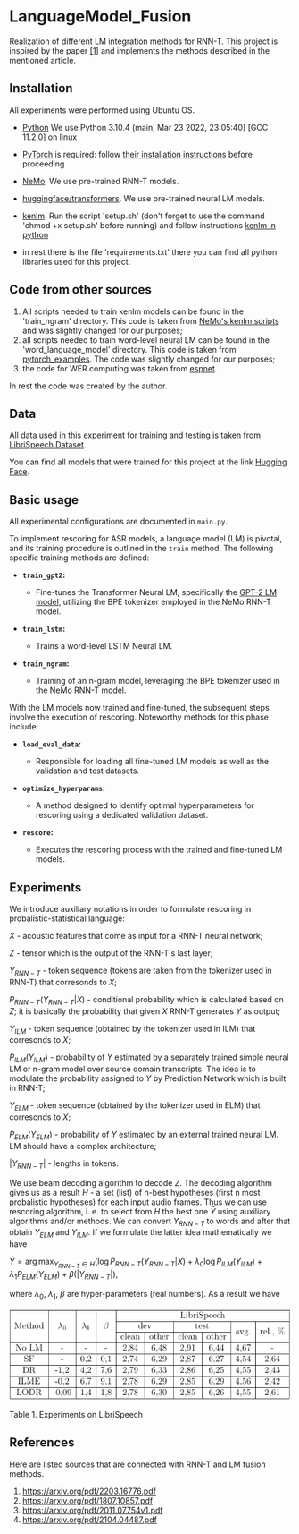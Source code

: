 # LanguageModel_Fusion
 Realization of different LM integration methods for RNN-T. This project is inspired by the paper [[1]](https://arxiv.org/pdf/2203.16776.pdf) and implements the methods described in the mentioned article.

## Installation

All experiments were performed using Ubuntu OS.

- [Python](https://www.python.org/) We use Python 3.10.4 (main, Mar 23 2022, 23:05:40) [GCC 11.2.0] on linux

- [PyTorch](https://pytorch.org) is required: follow [their installation instructions](https://pytorch.org/get-started/locally/) before proceeding

- [NeMo](https://github.com/NVIDIA/NeMo). We use pre-trained RNN-T models.

- [huggingface/transformers](https://github.com/huggingface/transformers). We use pre-trained neural LM models.

- [kenlm](https://github.com/kpu/kenlm). Run the script 'setup.sh' (don't forget to use the command 'chmod +x setup.sh' before running) and follow instructions [kenlm in python](https://github.com/kpu/kenlm#python-module)

- in rest there is the file 'requirements.txt' there you can find all python libraries used for this project.

## Code from other sources

1. All scripts needed to train kenlm models can be found in the 'train_ngram' directory. This code is taken from [NeMo's kenlm scripts](https://github.com/NVIDIA/NeMo/tree/main/scripts/asr_language_modeling/ngram_lm) and was slightly changed for our purposes;
1. all scripts needed to train word-level neural LM can be found in the 'word_language_model' directory. This code is taken from [pytorch_examples](https://github.com/pytorch/examples/tree/main/word_language_model). The code was slightly changed for our purposes;
1. the code for WER computing was taken from [espnet](https://github.com/espnet/espnet).

In rest the code was created by the author.

## Data

All data used in this experiment for training and testing is taken from [LibriSpeech Dataset](https://huggingface.co/datasets/librispeech_asr).

You can find all models that were trained for this project at the link [Hugging Face](https://huggingface.co/AlexanderMaz/LanguageModel_Fusion).

## Basic usage

All experimental configurations are documented in `main.py`.

To implement rescoring for ASR models, a language model (LM) is pivotal, and its training procedure is outlined in the `train` method. The following specific training methods are defined:

- **`train_gpt2`:**
  - Fine-tunes the Transformer Neural LM, specifically the [GPT-2 LM model](https://huggingface.co/docs/transformers/model_doc/gpt2#transformers.GPT2LMHeadModel), utilizing the BPE tokenizer employed in the NeMo RNN-T model.

- **`train_lstm`:**
  - Trains a word-level LSTM Neural LM.

- **`train_ngram`:**
  - Training of an n-gram model, leveraging the BPE tokenizer used in the NeMo RNN-T model.

With the LM models now trained and fine-tuned, the subsequent steps involve the execution of rescoring. Noteworthy methods for this phase include:

- **`load_eval_data`:**
  - Responsible for loading all fine-tuned LM models as well as the validation and test datasets.

- **`optimize_hyperparams`:**
  - A method designed to identify optimal hyperparameters for rescoring using a dedicated validation dataset.

- **`rescore`:**
  - Executes the rescoring process with the trained and fine-tuned LM models.

## Experiments

We introduce auxiliary notations in order to formulate rescoring in probalistic-statistical language:

$X$ - acoustic features that come as input for a RNN-T neural network;

$Z$ - tensor which is the output of the RNN-T's last layer;

$Y_{RNN-T}$ - token sequence (tokens are taken from the tokenizer used in RNN-T) that corresonds to $X$;

$P_{RNN-T}(Y_{RNN-T}|X)$ - conditional probability which is calculated based on $Z$; it is basically the probability that given $X$ RNN-T generates $Y$ as output;

$Y_{ILM}$ - token sequence (obtained by the tokenizer used in ILM) that corresonds to $X$;

$P_{ILM}(Y_{ILM})$ - probability of $Y$ estimated by a separately trained simple neural LM or n-gram model over source domain transcripts. The idea is to modulate the probability assigned to $Y$ by Prediction Network which is built in RNN-T;

$Y_{ELM}$ - token sequence (obtained by the tokenizer used in ELM) that corresonds to $X$;

$P_{ELM}(Y_{ELM})$ - probability of $Y$ estimated by an external trained neural LM. LM should have a complex architecture;

$|Y_{RNN-T}|$ - lengths in tokens.

We use beam decoding algorithm to decode $Z$. The decoding algorithm gives us as a result $H$ - a set (list) of n-best hypotheses (first n most probalistic hypotheses) for each input audio frames. Thus we can use rescoring algorithm, i. e. to select from $H$ the best one $\bar{Y}$ using auxiliary algorithms and/or methods. We can convert $Y_{RNN-T}$ to words and after that obtain $Y_{ELM}$ and $Y_{ILM}$. If we formulate the latter idea mathematically we have

$\bar{Y}=\arg\max_{Y_{RNN-T}{\in}H}({\log}P_{RNN-T}(Y_{RNN-T}|X)+{\lambda_{0}}{\log}P_{ILM}(Y_{ILM})+{\lambda_{1}}P_{ELM}(Y_{ELM})+\beta(|Y_{RNN-T}|),$

where $\lambda_{0}$, $\lambda_{1}$, $\beta$ are hyper-parameters (real numbers). As a result we have

![plot](plots/table.png)

Table 1. Experiments on LibriSpeech

## References

Here are listed sources that are connected with RNN-T and LM fusion methods.

1. https://arxiv.org/pdf/2203.16776.pdf
1. https://arxiv.org/pdf/1807.10857.pdf
1. https://arxiv.org/pdf/2011.07754v1.pdf
1. https://arxiv.org/pdf/2104.04487.pdf
